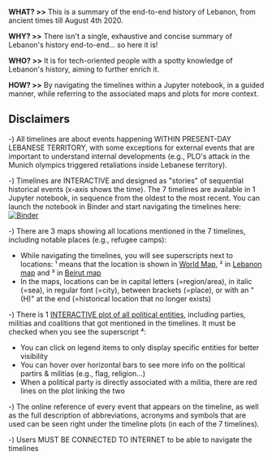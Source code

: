 **WHAT? >>** This is a summary of the end-to-end history of Lebanon, from ancient times till August 4th 2020.

**WHY? >>** There isn't a single, exhaustive and concise summary of Lebanon's history end-to-end... so here it is!

**WHO? >>** It is for tech-oriented people with a spotty knowledge of Lebanon's history, aiming to further enrich it.

**HOW? >>** By navigating the timelines within a Jupyter notebook, in a guided manner, while referring to the associated maps and plots for more context.

## Disclaimers
-) All timelines are about events happening WITHIN PRESENT-DAY LEBANESE TERRITORY, with some exceptions for external events that are important to understand internal developments (e.g., PLO's attack in the Munich olympics triggered retaliations inside Lebanese territory).

-) Timelines are INTERACTIVE and designed as "stories" of sequential historical events (x-axis shows the time). The 7 timelines are available in 1 Jupyter notebook, in sequence from the oldest to the most recent. You can launch the notebook in Binder and start navigating the timelines here: [![Binder](https://mybinder.org/badge_logo.svg)](https://mybinder.org/v2/gh/Elpazzu/Lebanese_History/main?urlpath=%2Fdoc%2Ftree%2FLebanon_Timeline.ipynb)  

-) There are 3 maps showing all locations mentioned in the 7 timelines, including notable places (e.g., refugee camps):
- While navigating the timelines, you will see superscripts next to locations: ¹ means that the location is shown in [World Map](https://raw.githubusercontent.com/Elpazzu/Lebanese_History/data/World_Map.png), ² in [Lebanon map](https://raw.githubusercontent.com/Elpazzu/Lebanese_History/data/Lebanon_Map.png) and ³ in [Beirut map](https://raw.githubusercontent.com/Elpazzu/Lebanese_History/data/Beirut_Map.png)
- In the maps, locations can be in capital letters (=region/area), in italic (=sea), in regular font (=city), between brackets (=place), or with an "(H)" at the end (=historical location that no longer exists)

-) There is 1 [INTERACTIVE plot of all political entities](https://htmlpreview.github.io/?https://github.com/Elpazzu/Lebanese_History/blob/data/Lebanese_Politics_Plot.html), including parties, militias and coalitions that got mentioned in the timelines. It must be checked when you see the superscript ⁴:
- You can click on legend items to only display specific entities for better visibility
- You can hover over horizontal bars to see more info on the political partirs & militias (e.g., flag, religion...)
- When a political party is directly associated with a militia, there are red lines on the plot linking the two
   
-) The online reference of every event that appears on the timeline, as well as the full description of abbreviations, acronyms and symbols that are used can be seen right under the timeline plots (in each of the 7 timelines).

-) Users MUST BE CONNECTED TO INTERNET to be able to navigate the timelines
